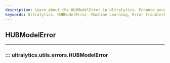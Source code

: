 ```yaml
---
description: Learn about the HUBModelError in Ultralytics. Enhance your understanding, troubleshoot errors and optimize your machine learning projects.
keywords: Ultralytics, HUBModelError, Machine Learning, Error troubleshooting, Ultralytics documentation
---
```


## HUBModelError
---
### ::: ultralytics.utils.errors.HUBModelError
<br><br>